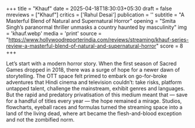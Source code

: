 +++
title = "Khauf"
date = 2025-04-18T18:30:03+05:30
draft = false
mreviews = ["Khauf"]
critics = ['Rahul Desai']
publication = ''
subtitle = "A Masterful Blend of Natural and Supernatural Horror"
opening = "Smita Singh’s paranormal thriller unmasks a country haunted by masculinity"
img = 'khauf.webp'
media = 'print'
source = "https://www.hollywoodreporterindia.com/reviews/streaming/khauf-series-review-a-masterful-blend-of-natural-and-supernatural-horror"
score = 8
+++

Let’s start with a modern horror story. When the first season of Sacred Games dropped in 2018, there was a surge of hope for a newer dawn of storytelling. The OTT space felt primed to embark on go-for-broke adventures that Hindi cinema and television couldn’t: take risks, platform untapped talent, challenge the mainstream, exhibit genres and languages. But the rapid and predatory privatisation of this medium meant that — save for a handful of titles every year — the hope remained a mirage. Studios, flowcharts, eyeball races and formulas turned the streaming space into a land of the living dead, where art became the flesh-and-blood exception and not the zombified norm.
